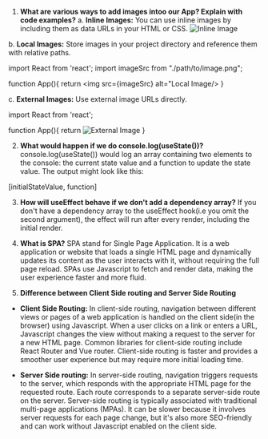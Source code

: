 <!-- Installed react router dom library for routing. Whenever you have to develop routed you have to do routing configuration in your app.js/root file.-->
<!-- When we give random URL then it will shows a error page and this page is given to us by react router DOM, now we will build our own error page -->
<!-- React router DOM gives one more feature in terms of error : It gives us an access to a hook which is "useRouterError" so by using this hook it will provide more information about the error and I have implemented this hook in my Error.js component file-->
<!-- We will also implement that how can we create children routes in our app so before moving to child routes we will see that if i want my header to be intact and below body should change according to the path so suppose if I am at my about page then the about page should load below header component which means header should be sticked at the top so to make this type of functionality I have to create children routes so in my code i will create children routes for applayout-->
<!--react-router-dom gives us a component called as outlet, whenever there is chainge in the path the outlet will filled with the children according to the path  so like in our code whenever we are on path / our body will be filled inside outlet and same for /about, /contacts  -->

<!-- In html you will not see your outlet because it will get replaced by the component dpending on what path we are  -->

<!-- when you are using react and you want to route to some other page like in our project code clicking on header buttons like about,contact,home we need to route to the pages respectively so for this routing we will never use <a> tag because when we going to about page by using <a> tag the whole page is getting refreshed -->
<!-- There is something by which we can navigate or route to a page without reloading the whole page and that is "link" coming from react-router-dom and works exactly same as <a></a> tag, the only difference is in <a></a> tag we have "href" whereas in <link> component we have "to"-->
<!-- if i use <a></a> tag it reloads the whole page whereas if I use <Link> it just refreshes the component and that is why our react applications are known as "single page application" -->
<!--The applayout in our code is a single component and all the routings, new pages are just components interchanging themselves, so if i go to a new route it just changing the component not reloading the new page   -->
<!-- Traditionally in older days we used to have different html pages like index.html,about.html,contact.html and we have <a> tags and if we click on about page then the whole page will load once again -->
<!-- There are two types of routing in web apps:
-client side routing: In this type of routing we are not making any network calls because all of the components are already loaded to our app, when we load our website for first time  all of the code for aboutUs is present here so it just loads the aboutUs component
-server side routing: suppose you have index.html, about.html, contact.html and if i click on my <a></a> tag it reloads the whole page, sends a network call to about.html, fetches the html and render to the webpage-->

<!-- Dynamic Routing:  -->

1. **What are various ways to add images intoo our App? Explain with code examples?**
   a. **Inline Images:** You can use inline images by including them as data URLs in your HTML or CSS.
   <img src="data:image/png:......" alt="Inline Image"/>

b. **Local Images:** Store images in your project directory and reference them with relative paths.

import React from 'react';
import imageSrc from "./path/to/image.png";

function App(){
return <img src={imageSrc} alt="Local Image/>
}

c. **External Images:** Use external image URLs directly.

import React from 'react';

function App(){
return <img src="https://example.com/image.png" alt="External Image" />
}

2. **What would happen if we do console.log(useState())?**
   console.log(useState()) would log an array containing two elements to the console: the current state value and a function to update the state value. The output might look like this:

[initialStateValue, function]

3. **How will useEffect behave if we don't add a dependency array?**
   If you don't have a dependency array to the useEffect hook(i.e you omit the second argument), the effect will run after every render, including the initial render.

4. **What is SPA?**
   SPA stand for Single Page Application. It is a web application or website that loads a single HTML page and dynamically updates its content as the user interacts with it, without requiring the full page reload. SPAs use Javascript to fetch and render data, making the user experience faster and more fluid.

5. **Difference between Client Side routing and Server Side Routing**

- **Client Side Routing:** In client-side routing, navigation between different views or pages of a web application is handled on the client side(in the browser) using Javascript. When a user clicks on a link or enters a URL, Javascript changes the view without making a request to the server for a new HTML page. Common libraries for client-side routing include React Router and Vue router. Client-side routing is faster and provides a smoother user experience but may require more initial loading time.

- **Server Side routing:** In server-side routing, navigation triggers requests to the server, which responds with the appropriate HTML page for the requested route. Each route corresponds to a separate server-side route on the server. Server-side routing is typically associated with traditional multi-page applications (MPAs). It can be slower because it involves server requests for each page change, but it's also more SEO-friendly and can work without Javascript enabled on the client side.
